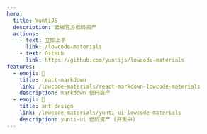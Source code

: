 ```yaml
---
hero:
  title: YuntiJS
  description: 云梯官方低码资产
  actions:
    - text: 立即上手
      link: /lowcode-materials
    - text: GitHub
      link: https://github.com/yuntijs/lowcode-materials
features:
  - emoji: 🚀
    title: react-markdown
    link: /lowcode-materials/react-markdown-lowcode-materials
    description: markdown 低码资产
  - emoji: 🚀
    title: ant design
    link: /lowcode-materials/yunti-ui-lowcode-materials
    description: yunti-ui 低码资产 (开发中)
---
```

